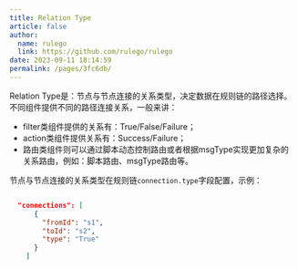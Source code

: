 ```yaml
---
title: Relation Type
article: false
author: 
  name: rulego
  link: https://github.com/rulego/rulego
date: 2023-09-11 18:14:59
permalink: /pages/3fc6db/
---
```


Relation Type是：节点与节点连接的关系类型，决定数据在规则链的路径选择。不同组件提供不同的路径连接关系，一般来讲：
- filter类组件提供的关系有：True/False/Failure；
- action类组件提供关系有：Success/Failure；
- 路由类组件则可以通过脚本动态控制路由或者根据msgType实现更加复杂的关系路由，例如：脚本路由、msgType路由等。

节点与节点连接的关系类型在规则链`connection.type`字段配置，示例：

``` json

  "connections": [
      {
        "fromId": "s1",
        "toId": "s2",
        "type": "True"
      }
    ]
    
```